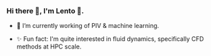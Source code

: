 ### Hi there 👋, I'm Lento 🦊.

- 🔭 I’m currently working of PIV & machine learning.

- ✨ Fun fact: I'm quite interested in fluid dynamics, specifically CFD methods at HPC scale.

<!--
**lento234/lento234** is a ✨ _special_ ✨ repository because its `README.md` (this file) appears on your GitHub profile.

Here are some ideas to get you started:

- 🔭 I’m currently working on ...
- 🌱 I’m currently learning ...
- 👯 I’m looking to collaborate on ...
- 🤔 I’m looking for help with ...
- 💬 Ask me about ...
- 📫 How to reach me: ...
- 😄 Pronouns: ...
-->
